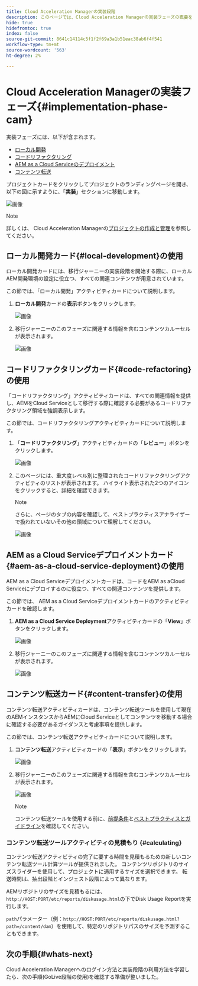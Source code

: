 ```yaml
---
title: Cloud Acceleration Managerの実装段階
description: このページでは、Cloud Acceleration Managerの実装フェーズの概要を説明します。
hide: true
hidefromtoc: true
index: false
source-git-commit: 8641c14114c5f1f2f69a3a1b51eac38ab6f4f541
workflow-type: tm+mt
source-wordcount: '563'
ht-degree: 2%

---
```



# Cloud Acceleration Managerの実装フェーズ{#implementation-phase-cam}

実装フェーズには、以下が含まれます。

* [ローカル開発](#local-development)
* [コードリファクタリング](#code-refactoring)
* [AEM as a Cloud Serviceのデプロイメント](#aem-as-a-cloud-service-deployment)
* [コンテンツ転送](#content-transfer)


プロジェクトカードをクリックしてプロジェクトのランディングページを開き、以下の図に示すように、「**実装**」セクションに移動します。

![画像](/help/move-to-cloud-service/cloud-acceleration-manager/assets/implementation-1.png)

>[!NOTE]
>詳しくは、 Cloud Acceleration Managerの[プロジェクトの作成と管理](/help/move-to-cloud-service/cloud-acceleration-manager/using-cam/getting-started-cam.md)を参照してください。


## ローカル開発カード{#local-development}の使用

ローカル開発カードには、移行ジャーニーの実装段階を開始する際に、ローカルAEM開発環境の設定に役立つ、すべての関連コンテンツが用意されています。

この節では、「ローカル開発」アクティビティカードについて説明します。

1. **ローカル開発**&#x200B;カードの&#x200B;**表示**&#x200B;ボタンをクリックします。

   ![画像](/help/move-to-cloud-service/cloud-acceleration-manager/assets/implementation-2.png)

1. 移行ジャーニーのこのフェーズに関連する情報を含むコンテンツカルーセルが表示されます。

   ![画像](/help/move-to-cloud-service/cloud-acceleration-manager/assets/implementation-3.png)


## コードリファクタリングカード{#code-refactoring}の使用

「コードリファクタリング」アクティビティカードは、すべての関連情報を提供し、AEMをCloud Serviceとして移行する際に確認する必要があるコードリファクタリング領域を強調表示します。

この節では、コードリファクタリングアクティビティカードについて説明します。

1. 「**コードリファクタリング**」アクティビティカードの「**レビュー**」ボタンをクリックします。

   ![画像](/help/move-to-cloud-service/cloud-acceleration-manager/assets/implementation-4.png)

1. このページには、重大度レベル別に整理されたコードリファクタリングアクティビティのリストが表示されます。 ハイライト表示された2つのアイコンをクリックすると、詳細を確認できます。

   >[!NOTE]
   >さらに、ページのタブの内容を確認して、ベストプラクティスアナライザーで扱われていないその他の領域について理解してください。

   ![画像](/help/move-to-cloud-service/cloud-acceleration-manager/assets/readiness-5.png)


## AEM as a Cloud Serviceデプロイメントカード{#aem-as-a-cloud-service-deployment}の使用

AEM as a Cloud Serviceデプロイメントカードは、コードをAEM as aCloud Serviceにデプロイするのに役立つ、すべての関連コンテンツを提供します。

この節では、 AEM as a Cloud Serviceデプロイメントカードのアクティビティカードを確認します。

1. **AEM as a Cloud Service Deployment**&#x200B;アクティビティカードの「**View**」ボタンをクリックします。

   ![画像](/help/move-to-cloud-service/cloud-acceleration-manager/assets/implementation-6.png)

1. 移行ジャーニーのこのフェーズに関連する情報を含むコンテンツカルーセルが表示されます。

   ![画像](/help/move-to-cloud-service/cloud-acceleration-manager/assets/implementation-7.png)


## コンテンツ転送カード{#content-transfer}の使用

コンテンツ転送アクティビティカードは、コンテンツ転送ツールを使用して現在のAEMインスタンスからAEMにCloud Serviceとしてコンテンツを移動する場合に確認する必要があるガイダンスと考慮事項を提供します。

この節では、コンテンツ転送アクティビティカードについて説明します。

1. **コンテンツ転送**&#x200B;アクティビティカードの「**表示**」ボタンをクリックします。

   ![画像](/help/move-to-cloud-service/cloud-acceleration-manager/assets/implementation-8.png)

1. 移行ジャーニーのこのフェーズに関連する情報を含むコンテンツカルーセルが表示されます。

   ![画像](/help/move-to-cloud-service/cloud-acceleration-manager/assets/implementation-9.png)

   >[!NOTE]
   >コンテンツ転送ツールを使用する前に、[前提条件](https://experienceleague.adobe.com/docs/experience-manager-cloud-service/moving/cloud-migration/content-transfer-tool/prerequisites-content-transfer-tool.html?lang=en)と[ベストプラクティスとガイドライン](https://experienceleague.adobe.com/docs/experience-manager-cloud-service/moving/cloud-migration/content-transfer-tool/overview-content-transfer-tool.html?lang=en)を確認してください。

### コンテンツ転送ツールアクティビティの見積もり {#calculating}

コンテンツ転送アクティビティの完了に要する時間を見積もるための新しいコンテンツ転送ツール計算ツールが提供されました。 コンテンツリポジトリのサイズスライダーを使用して、プロジェクトに適用するサイズを選択できます。 転送時間は、抽出段階とインジェスト段階によって異なります。

AEMリポジトリのサイズを見積もるには、`http://HOST:PORT/etc/reports/diskusage.html`の下でDisk Usage Reportを実行します。

`path`パラメーター（例：`http://HOST:PORT/etc/reports/diskusage.html?path=/content/dam`）を使用して、特定のリポジトリパスのサイズを予測することもできます。

## 次の手順{#whats-next}

Cloud Acceleration Managerへのログイン方法と実装段階の利用方法を学習したら、次の手順(GoLive段階の使用)を確認する準備が整いました。
